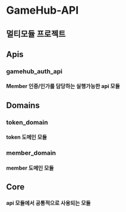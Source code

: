 # GameHub-API
## 멀티모듈 프로젝트

## Apis 
### gamehub_auth_api
#### Member 인증/인가를 담당하는 실행가능한 api 모듈
## Domains 
### token_domain
#### token 도메인 모듈
### member_domain 
#### member 도메인 모듈 

## Core
#### api 모듈에서 공통적으로 사용되는 모듈
